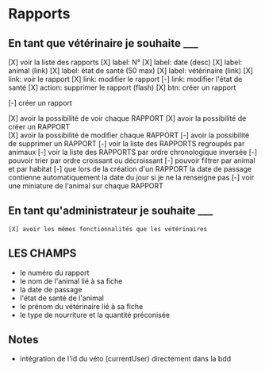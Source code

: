 # Rapports

## En tant que vétérinaire je souhaite ___

[X] voir la liste des rapports
    [X] label: N°
    [X] label: date (desc)
    [X] label: animal (link)
    [X] label: état de santé (50 max)
    [X] label: vétérinaire (link)
    [X] link: voir le rapport
    [X] link: modifier le rapport
    [-] link: modifier l'état de santé
    [X] action: supprimer le rapport (flash)
    [X] btn: créer un rapport

[-] créer un rapport

[X] avoir la possibilité de voir chaque RAPPORT
[X] avoir la possibilité de créer un RAPPORT  
[X] avoir la possibilité de modifier chaque RAPPORT 
[-] avoir la possibilité de supprimer un RAPPORT 
[-] voir la liste des RAPPORTS regroupés par animaux
[-] voir la liste des RAPPORTS par ordre chronologique inversée
[-] pouvoir trier par ordre croissant ou décroissant
[-] pouvoir filtrer par animal et par habitat
[-] que lors de la création d'un RAPPORT la date de passage contienne automatiquement la date du jour si je ne la renseigne pas
[-] voir une miniature de l'animal sur chaque RAPPORT

## En tant qu'administrateur je souhaite ___

    [X] avoir les mêmes fonctionnalités que les vétérinaires

## LES CHAMPS

- le numéro du rapport
- le nom de l'animal lié à sa fiche
- la date de passage
- l'état de santé de l'animal
- le prénom du vétérinaire lié à sa fiche
- le type de nourriture et la quantité préconisée

## Notes

- intégration de l'id du véto (currentUser) directement dans la bdd
